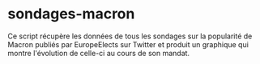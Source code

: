 # sondages-macron
Ce script récupère les données de tous les sondages sur la popularité de Macron publiés par EuropeElects sur Twitter et produit un graphique qui montre l'évolution de celle-ci au cours de son mandat.
